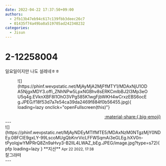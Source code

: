 ```yaml
---
date: 2022-04-22 17:37:50+09:00
authors:
  - 2fb13b47eb94c617c139fbb3deec26c7
  - 01435f74a49ba8a519705ad242348232
categories:
  - Jisun
---
```


# 2-12258004

<div class="post-container" markdown="1">
<div class="content-container md-sidebar__scrollwrap" markdown="1">

일요일이지만 나도 설레네ㅎㅎ
<figure markdown="1">
![](https://phinf.wevpstatic.net/MjAyMjA2MjFfMTY1/MDAxNjU1ODA5NjgxMDY3.offi_ZNhNPw5LpxNGBhv8sERKCmIbBJ2I3Mp3eOU5q4g.EVknXBF8l1OhO3VPg585K1wgFjbWKH4wCrxzEBS6ocEg.JPEG/f18f53d7a7e54ca39da2469f884f0b56455.jpg){ loading=lazy onclick="openFullscreen(this)"}
</figure>


</div>
</div>

<div style="text-align: right;" markdown="1">
<a href="https://weverse.io/fromis9/fanpost/2-12258004" style="text-align: right;">:material-share:{.big-emoji}</a>
</div>
---

<div class="comments-container md-sidebar__scrollwrap" markdown="1">
<div class="comment" markdown="1">
<div class='id-container' markdown="1">
![](https://phinf.wevpstatic.net/MjAyNDEyMTlfMTE5/MDAxNzM0NTgzMjY0NDEy.08FClE9gxLY-99LscoMUgQbKnrVicLFFWSqmAi3eGLEg.hXV0n-tPyoIqjwYMPRrQ8Zn9aHvy3-B2llL4LWAZ_bEg.JPEG/image.jpg?type=s72){ pfp loading=lazy }
**<span class="artist">지선</span>** <small>Apr 22 2022, 17:38</small><br>
</div>
<div class='comment-body' markdown="1">
잘그랴떠
</div>
</div>
</div>
---
